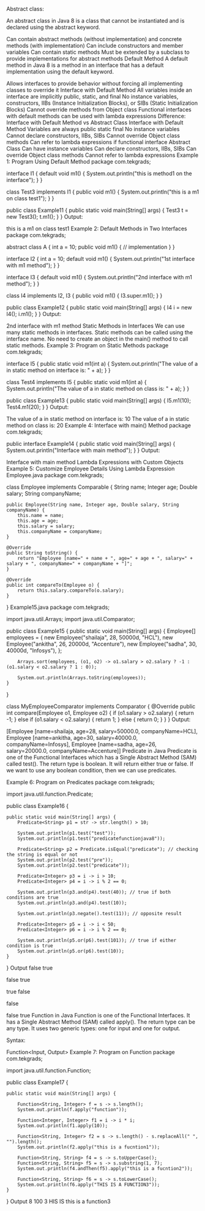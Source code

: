 Abstract class:



An abstract class in Java 8 is a class that cannot be instantiated and is declared using the abstract keyword.

Can contain abstract methods (without implementation) and concrete methods (with implementation)
Can include constructors and member variables
Can contain static methods
Must be extended by a subclass to provide implementations for abstract methods
Default Method
A default method in Java 8 is a method in an interface that has a default implementation using the default keyword.

Allows interfaces to provide behavior without forcing all implementing classes to override it
Interface with Default Method
All variables inside an interface are implicitly public, static, and final
No instance variables, constructors, IIBs (Instance Initialization Blocks), or SIBs (Static Initialization Blocks)
Cannot override methods from Object class
Functional interfaces with default methods can be used with lambda expressions
Difference: Interface with Default Method vs Abstract Class
Interface with Default Method
Variables are always public static final
No instance variables
Cannot declare constructors, IIBs, SIBs
Cannot override Object class methods
Can refer to lambda expressions if functional interface
Abstract Class
Can have instance variables
Can declare constructors, IIBs, SIBs
Can override Object class methods
Cannot refer to lambda expressions
Example 1: Program Using Default Method
package com.tekgrads;

interface I1 {
    default void m1() {
        System.out.println("this is method1 on the interface");
    }
}

class Test3 implements I1 {
    public void m1() {
        System.out.println("this is a m1 on class test1");
    }
}

public class Example11 {
    public static void main(String[] args) {
        Test3 t = new Test3();
        t.m1();
    }
}
Output:

this is a m1 on class test1
Example 2: Default Methods in Two Interfaces
package com.tekgrads;

abstract class A {
    int a = 10;
    public void m1() {
        // implementation
    }
}

interface I2 {
    int a = 10;
    default void m1() {
        System.out.println("1st interface with m1 method");
    }
}

interface I3 {
    default void m1() {
        System.out.println("2nd interface with m1 method");
    }
}

class I4 implements I2, I3 {
    public void m1() {
        I3.super.m1();
    }
}

public class Example12 {
    public static void main(String[] args) {
        I4 i = new I4();
        i.m1();
    }
}
Output:

2nd interface with m1 method
Static Methods in Interfaces
We can use many static methods in interfaces.
Static methods can be called using the interface name.
No need to create an object in the main() method to call static methods.
Example 3: Program on Static Methods
package com.tekgrads;

interface I5 {
    public static void m1(int a) {
        System.out.println("The value of a in static method on interface is: " + a);
    }
}

class Test4 implements I5 {
    public static void m1(int a) {
        System.out.println("The value of a in static method on class is: " + a);
    }
}

public class Example13 {
    public static void main(String[] args) {
        I5.m1(10);
        Test4.m1(20);
    }
}
Output:

The value of a in static method on interface is: 10
The value of a in static method on class is: 20
Example 4: Interface with main() Method
package com.tekgrads;

public interface Example14 {
    public static void main(String[] args) {
        System.out.println("Interface with main method");
    }
}
Output:

Interface with main method
Lambda Expressions with Custom Objects
Example 5: Customize Employee Details Using Lambda Expression
Employee.java
package com.tekgrads;

class Employee implements Comparable<Employee> {
    String name;
    Integer age;
    Double salary;
    String companyName;

    public Employee(String name, Integer age, Double salary, String companyName) {
        this.name = name;
        this.age = age;
        this.salary = salary;
        this.companyName = companyName;
    }

    @Override
    public String toString() {
        return "Employee [name=" + name + ", age=" + age + ", salary=" + salary + ", companyName=" + companyName + "]";
    }

    @Override
    public int compareTo(Employee o) {
        return this.salary.compareTo(o.salary);
    }
}
Example15.java
package com.tekgrads;

import java.util.Arrays;
import java.util.Comparator;

public class Example15 {
    public static void main(String[] args) {
        Employee[] employees = {
            new Employee("shailaja", 28, 50000d, "HCL"),
            new Employee("ankitha", 26, 20000d, "Accenture"),
            new Employee("sadha", 30, 40000d, "Infosys"),
        };

        Arrays.sort(employees, (o1, o2) -> o1.salary > o2.salary ? -1 : (o1.salary < o2.salary ? 1 : 0));

        System.out.println(Arrays.toString(employees));
    }
}

class MyEmployeeComparator implements Comparator<Employee> {
    @Override
    public int compare(Employee o1, Employee o2) {
        if (o1.salary > o2.salary) {
            return -1;
        } else if (o1.salary < o2.salary) {
            return 1;
        } else {
            return 0;
        }
    }
}
Output:

[Employee [name=shailaja, age=28, salary=50000.0, companyName=HCL],
 Employee [name=ankitha, age=30, salary=40000.0, companyName=Infosys],
 Employee [name=sadha, age=26, salary=20000.0, companyName=Accenture]]
Predicate in Java
Predicate is one of the Functional Interfaces which has a Single Abstract Method (SAM) called test(). The return type is boolean. It will return either true or false. If we want to use any boolean condition, then we can use predicates.

Example 6: Program on Predicates
package com.tekgrads;

import java.util.function.Predicate;

public class Example16 {

	public static void main(String[] args) {
		Predicate<String> p1 = str -> str.length() > 10;
		
		System.out.println(p1.test("test"));
		System.out.println(p1.test("predicatefunctionjava8"));

		Predicate<String> p2 = Predicate.isEqual("predicate"); // checking the string is equal or not
		System.out.println(p2.test("pre"));
		System.out.println(p2.test("predicate"));

		Predicate<Integer> p3 = i -> i > 10;
		Predicate<Integer> p4 = i -> i % 2 == 0;

		System.out.println(p3.and(p4).test(40)); // true if both conditions are true
		System.out.println(p3.and(p4).test(10));

		System.out.println(p3.negate().test(11)); // opposite result

		Predicate<Integer> p5 = i -> i < 50;
		Predicate<Integer> p6 = i -> i % 2 == 0;

		System.out.println(p5.or(p6).test(101)); // true if either condition is true
		System.out.println(p5.or(p6).test(10));
	}
}
Output
false
true

false
true

true
false

false

false
true
Function in Java
Function is one of the Functional Interfaces. It has a Single Abstract Method (SAM) called apply(). The return type can be any type. It uses two generic types: one for input and one for output.

Syntax:

Function<Input, Output>
Example 7: Program on Function
package com.tekgrads;

import java.util.function.Function;

public class Example17 {

	public static void main(String[] args) {

		Function<String, Integer> f = s -> s.length();
		System.out.println(f.apply("function"));

		Function<Integer, Integer> f1 = i -> i * i;
		System.out.println(f1.apply(10));

		Function<String, Integer> f2 = s -> s.length() - s.replaceAll(" ", "").length();
		System.out.println(f2.apply("this is a fucntion1"));

		Function<String, String> f4 = s -> s.toUpperCase();
		Function<String, String> f5 = s -> s.substring(1, 7);
		System.out.println(f4.andThen(f5).apply("this is a fucntion2"));

		Function<String, String> f6 = s -> s.toLowerCase();
		System.out.println(f6.apply("THIS IS A FUNCTION3"));
	}
}
Output
8
100
3
HIS IS
this is a function3

